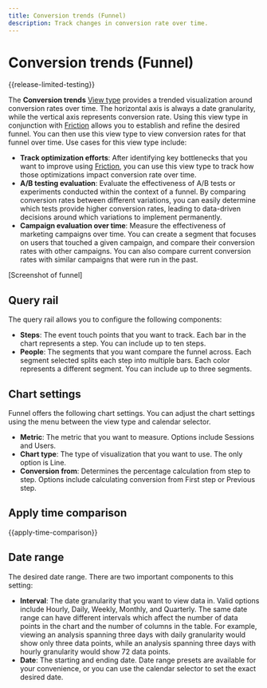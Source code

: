 ```yaml
---
title: Conversion trends (Funnel)
description: Track changes in conversion rate over time.
---
```

# Conversion trends (Funnel)

{{release-limited-testing}}

The **Conversion trends** [View type](overview.md) provides a trended visualization around conversion rates over time. The horizontal axis is always a date granularity, while the vertical axis represents conversion rate. Using this view type in conjunction with [Friction](friction.md) allows you to establish and refine the desired funnel. You can then use this view type to view conversion rates for that funnel over time. Use cases for this view type include:

* **Track optimization efforts**: After identifying key bottlenecks that you want to improve using [Friction](friction.md), you can use this view type to track how those optimizations impact conversion rate over time.
* **A/B testing evaluation**: Evaluate the effectiveness of A/B tests or experiments conducted within the context of a funnel. By comparing conversion rates between different variations, you can easily determine which tests provide higher conversion rates, leading to data-driven decisions around which variations to implement permanently.
* **Campaign evaluation over time**: Measure the effectiveness of marketing campaigns over time. You can create a segment that focuses on users that touched a given campaign, and compare their conversion rates with other campaigns. You can also compare current conversion rates with similar campaigns that were run in the past.

[Screenshot of funnel]

## Query rail

The query rail allows you to configure the following components:

* **Steps**: The event touch points that you want to track. Each bar in the chart represents a step. You can include up to ten steps.
* **People**: The segments that you want compare the funnel across. Each segment selected splits each step into multiple bars. Each color represents a different segment. You can include up to three segments.

## Chart settings

Funnel offers the following chart settings. You can adjust the chart settings using the menu between the view type and calendar selector.

* **Metric**: The metric that you want to measure. Options include Sessions and Users.
* **Chart type**: The type of visualization that you want to use. The only option is Line.
* **Conversion from**: Determines the percentage calculation from step to step. Options include calculating conversion from First step or Previous step.

## Apply time comparison

{{apply-time-comparison}}

## Date range

The desired date range. There are two important components to this setting:

* **Interval**: The date granularity that you want to view data in. Valid options include Hourly, Daily, Weekly, Monthly, and Quarterly. The same date range can have different intervals which affect the number of data points in the chart and the number of columns in the table. For example, viewing an analysis spanning three days with daily granularity would show only three data points, while an analysis spanning three days with hourly granularity would show 72 data points.
* **Date**: The starting and ending date. Date range presets are available for your convenience, or you can use the calendar selector to set the exact desired date.
